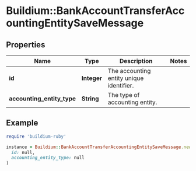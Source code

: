 # Buildium::BankAccountTransferAccountingEntitySaveMessage

## Properties

| Name | Type | Description | Notes |
| ---- | ---- | ----------- | ----- |
| **id** | **Integer** | The accounting entity unique identifier. |  |
| **accounting_entity_type** | **String** | The type of accounting entity. |  |

## Example

```ruby
require 'buildium-ruby'

instance = Buildium::BankAccountTransferAccountingEntitySaveMessage.new(
  id: null,
  accounting_entity_type: null
)
```

